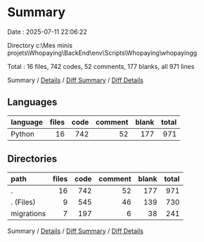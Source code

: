 # Summary

Date : 2025-07-11 22:06:22

Directory c:\\Mes minis projets\\Whopaying\\BackEnd\\env\\Scripts\\Whopaying\\whopayingg

Total : 16 files,  742 codes, 52 comments, 177 blanks, all 971 lines

Summary / [Details](details.md) / [Diff Summary](diff.md) / [Diff Details](diff-details.md)

## Languages
| language | files | code | comment | blank | total |
| :--- | ---: | ---: | ---: | ---: | ---: |
| Python | 16 | 742 | 52 | 177 | 971 |

## Directories
| path | files | code | comment | blank | total |
| :--- | ---: | ---: | ---: | ---: | ---: |
| . | 16 | 742 | 52 | 177 | 971 |
| . (Files) | 9 | 545 | 46 | 139 | 730 |
| migrations | 7 | 197 | 6 | 38 | 241 |

Summary / [Details](details.md) / [Diff Summary](diff.md) / [Diff Details](diff-details.md)